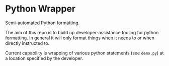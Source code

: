 # Python Wrapper

Semi-automated Python formatting.

The aim of this repo is to build up developer-assistance tooling for python
formatting. In general it will only format things when it needs to or when
directly instructed to.

Current capability is wrapping of various python statements (see `demo.py`) at a
location specified by the developer.
